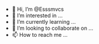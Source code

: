 - 👋 Hi, I’m @Esssmvcs
- 👀 I’m interested in ...
- 🌱 I’m currently learning ...
- 💞️ I’m looking to collaborate on ...
- 📫 How to reach me ...

<!---
Esssmvcs/Esssmvcs is a ✨ special ✨ repository because its `README.md` (this file) appears on your GitHub profile.
You can click the Preview link to take a look at your changes.
--->
